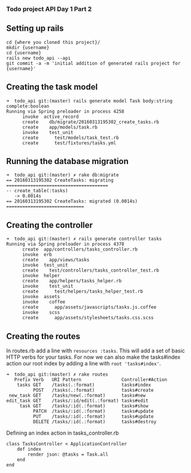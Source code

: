### Todo project API Day 1 Part 2

## Setting up rails

```
cd {where you cloned this project}/
mkdir {username}
cd {username}
rails new todo_api --api
git commit -a -m 'initial addition of generated rails project for {username}'
```
## Creating the task model
```
➜  todo_api git:(master) rails generate model Task body:string complete:boolean
Running via Spring preloader in process 4258
      invoke  active_record
      create    db/migrate/20160313195302_create_tasks.rb
      create    app/models/task.rb
      invoke    test_unit
      create      test/models/task_test.rb
      create      test/fixtures/tasks.yml
```
## Running the database migration
```
➜  todo_api git:(master) ✗ rake db:migrate
== 20160313195302 CreateTasks: migrating ======================================
-- create_table(:tasks)
   -> 0.0014s
== 20160313195302 CreateTasks: migrated (0.0014s) =============================
```
## Creating the controller
```
➜  todo_api git:(master) ✗ rails generate controller tasks
Running via Spring preloader in process 4378
      create  app/controllers/tasks_controller.rb
      invoke  erb
      create    app/views/tasks
      invoke  test_unit
      create    test/controllers/tasks_controller_test.rb
      invoke  helper
      create    app/helpers/tasks_helper.rb
      invoke    test_unit
      create      test/helpers/tasks_helper_test.rb
      invoke  assets
      invoke    coffee
      create      app/assets/javascripts/tasks.js.coffee
      invoke    scss
      create      app/assets/stylesheets/tasks.css.scss
```
## Creating the routes

In routes.rb add a line with `resources :tasks`. This will add a set of basic HTTP verbs for your tasks. For now we can also make the tasks#index action our root index by adding a line with `root 'tasks#index'`.


```
➜  todo_api git:(master) ✗ rake routes
   Prefix Verb   URI Pattern               Controller#Action
    tasks GET    /tasks(.:format)          tasks#index
          POST   /tasks(.:format)          tasks#create
 new_task GET    /tasks/new(.:format)      tasks#new
edit_task GET    /tasks/:id/edit(.:format) tasks#edit
     task GET    /tasks/:id(.:format)      tasks#show
          PATCH  /tasks/:id(.:format)      tasks#update
          PUT    /tasks/:id(.:format)      tasks#update
          DELETE /tasks/:id(.:format)      tasks#destroy
 ```

Defining an index action in tasks_controller.rb
```
class TasksController < ApplicationController
	def index
		render json: @tasks = Task.all
	end
end
```